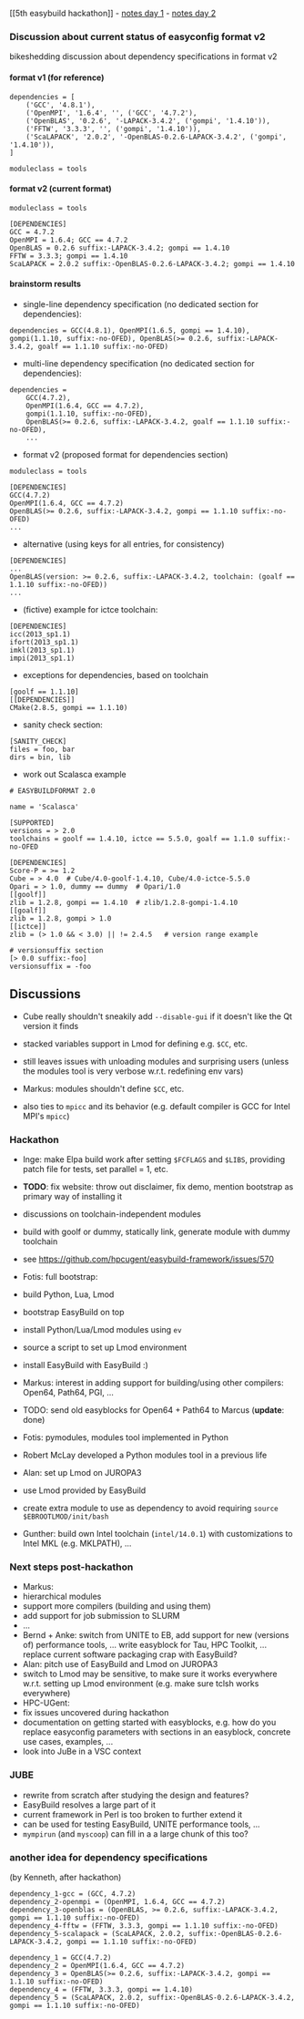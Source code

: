[[5th easybuild hackathon]] - [notes day 1](https://github.com/hpcugent/easybuild/wiki/5th-easybuild-hackathon---meeting-minutes-day-1) - [notes day 2](https://github.com/hpcugent/easybuild/wiki/5th-easybuild-hackathon---meeting-minutes-day-2)

### Discussion about current status of easyconfig format v2

bikeshedding discussion about dependency specifications in format v2


#### format v1 (for reference)

```
dependencies = [
    ('GCC', '4.8.1'),
    ('OpenMPI', '1.6.4', '', ('GCC', '4.7.2'),
    ('OpenBLAS', '0.2.6', '-LAPACK-3.4.2', ('gompi', '1.4.10')),
    ('FFTW', '3.3.3', '', ('gompi', '1.4.10')),
    ('ScaLAPACK', '2.0.2', '-OpenBLAS-0.2.6-LAPACK-3.4.2', ('gompi', '1.4.10')),
]

moduleclass = tools
```

#### format v2 (current format)

```
moduleclass = tools

[DEPENDENCIES]
GCC = 4.7.2
OpenMPI = 1.6.4; GCC == 4.7.2
OpenBLAS = 0.2.6 suffix:-LAPACK-3.4.2; gompi == 1.4.10
FFTW = 3.3.3; gompi == 1.4.10
ScaLAPACK = 2.0.2 suffix:-OpenBLAS-0.2.6-LAPACK-3.4.2; gompi == 1.4.10
```

#### brainstorm results

* single-line dependency specification (no dedicated section for dependencies):

```
dependencies = GCC(4.8.1), OpenMPI(1.6.5, gompi == 1.4.10), gompi(1.1.10, suffix:-no-OFED), OpenBLAS(>= 0.2.6, suffix:-LAPACK-3.4.2, goalf == 1.1.10 suffix:-no-OFED)
```

* multi-line dependency specification (no dedicated section for dependencies):

```
dependencies =
    GCC(4.7.2),
    OpenMPI(1.6.4, GCC == 4.7.2),
    gompi(1.1.10, suffix:-no-OFED),
    OpenBLAS(>= 0.2.6, suffix:-LAPACK-3.4.2, goalf == 1.1.10 suffix:-no-OFED),
    ...
```

* format v2 (proposed format for dependencies section)

```
moduleclass = tools

[DEPENDENCIES]
GCC(4.7.2)
OpenMPI(1.6.4, GCC == 4.7.2)
OpenBLAS(>= 0.2.6, suffix:-LAPACK-3.4.2, gompi == 1.1.10 suffix:-no-OFED)
...
```

* alternative (using keys for all entries, for consistency)

```
[DEPENDENCIES]
...
OpenBLAS(version: >= 0.2.6, suffix:-LAPACK-3.4.2, toolchain: (goalf == 1.1.10 suffix:-no-OFED))
...
```

* (fictive) example for ictce toolchain:

```
[DEPENDENCIES]
icc(2013_sp1.1)
ifort(2013_sp1.1)
imkl(2013_sp1.1)
impi(2013_sp1.1)
```

* exceptions for dependencies, based on toolchain

```
[goolf == 1.1.10]
[[DEPENDENCIES]]
CMake(2.8.5, gompi == 1.1.10)
```

* sanity check section:

```
[SANITY_CHECK]
files = foo, bar
dirs = bin, lib
```

* work out Scalasca example

```
# EASYBUILDFORMAT 2.0

name = 'Scalasca'

[SUPPORTED]
versions = > 2.0
toolchains = goolf == 1.4.10, ictce == 5.5.0, goalf == 1.1.0 suffix:-no-OFED

[DEPENDENCIES]
Score-P = >= 1.2
Cube = > 4.0  # Cube/4.0-goolf-1.4.10, Cube/4.0-ictce-5.5.0
Opari = > 1.0, dummy == dummy  # Opari/1.0
[[goolf]]
zlib = 1.2.8, gompi == 1.4.10  # zlib/1.2.8-gompi-1.4.10
[[goalf]]
zlib = 1.2.8, gompi > 1.0
[[ictce]]
zlib = (> 1.0 && < 3.0) || != 2.4.5   # version range example

# versionsuffix section
[> 0.0 suffix:-foo]
versionsuffix = -foo
```


## Discussions

* Cube really shouldn't sneakily add `--disable-gui` if it doesn't like the Qt version it finds

* stacked variables support in Lmod for defining e.g. `$CC`, etc.
 * still leaves issues with unloading modules and surprising users (unless the modules tool is very verbose w.r.t. redefining env vars)
 * Markus: modules shouldn't define `$CC`, etc. 
 * also ties to `mpicc` and its behavior (e.g. default compiler is GCC for Intel MPI's `mpicc`)


### Hackathon 

* Inge: make Elpa build work after setting `$FCFLAGS` and `$LIBS`, providing patch file for tests, set parallel = 1, etc.

* **TODO**: fix website: throw out disclaimer, fix demo, mention bootstrap as primary way of installing it

* discussions on toolchain-independent modules
 * build with goolf or dummy, statically link, generate module with dummy toolchain
 * see https://github.com/hpcugent/easybuild-framework/issues/570

* Fotis: full bootstrap:
 * build Python, Lua, Lmod
 * bootstrap EasyBuild on top
 * install Python/Lua/Lmod modules using `ev`
 * source a script to set up Lmod environment
 * install EasyBuild with EasyBuild :)

* Markus: interest in adding support for building/using other compilers: Open64, Path64, PGI, …
 * TODO: send old easyblocks for Open64 + Path64 to Marcus (**update**: done)

* Fotis: pymodules, modules tool implemented in Python
 * Robert McLay developed a Python modules tool in a previous life

* Alan: set up Lmod on JUROPA3
 * use Lmod provided by EasyBuild
 * create extra module to use as dependency to avoid requiring `source $EBROOTLMOD/init/bash`

* Gunther: build own Intel toolchain (`intel/14.0.1`) with customizations to Intel MKL (e.g. MKLPATH), ...


### Next steps post-hackathon

* Markus:
 * hierarchical modules
 * support more compilers (building and using them)
 * add support for job submission to SLURM
 * ...
* Bernd + Anke: switch from UNITE to EB, add support for new (versions of) performance tools, …
     write easyblock for Tau, HPC Toolkit, ...
     replace current software packaging crap with EasyBuild?
* Alan: pitch use of EasyBuild and Lmod on JUROPA3
 * switch to Lmod may be sensitive, to make sure it works everywhere w.r.t. setting up Lmod environment (e.g. make sure tclsh works everywhere)
* HPC-UGent:
 * fix issues uncovered during hackathon
 * documentation on getting started with easyblocks, e.g. how do you replace easyconfig parameters with sections in an easyblock, concrete use cases, examples, ...
 * look into JuBe in a VSC context

### JUBE
 * rewrite from scratch after studying the design and features?
 * EasyBuild resolves a large part of it
 * current framework in Perl is too broken to further extend it
 * can be used for testing EasyBuild, UNITE performance tools, ...
 * `mympirun` (and `myscoop`) can fill in a a large chunk of this too?

### another idea for dependency specifications

(by Kenneth, after hackathon)

```
dependency_1-gcc = (GCC, 4.7.2)
dependency_2-openmpi = (OpenMPI, 1.6.4, GCC == 4.7.2)
dependency_3-openblas = (OpenBLAS, >= 0.2.6, suffix:-LAPACK-3.4.2, gompi == 1.1.10 suffix:-no-OFED)
dependency_4-fftw = (FFTW, 3.3.3, gompi == 1.1.10 suffix:-no-OFED)
dependency_5-scalapack = (ScaLAPACK, 2.0.2, suffix:-OpenBLAS-0.2.6-LAPACK-3.4.2, gompi == 1.1.10 suffix:-no-OFED)
```

```
dependency_1 = GCC(4.7.2)
dependency_2 = OpenMPI(1.6.4, GCC == 4.7.2)
dependency_3 = OpenBLAS(>= 0.2.6, suffix:-LAPACK-3.4.2, gompi == 1.1.10 suffix:-no-OFED)
dependency_4 = (FFTW, 3.3.3, gompi == 1.4.10)
dependency_5 = (ScaLAPACK, 2.0.2, suffix:-OpenBLAS-0.2.6-LAPACK-3.4.2, gompi == 1.1.10 suffix:-no-OFED)
```